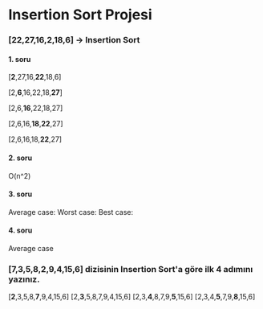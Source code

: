 # Insertion Sort Projesi

### [22,27,16,2,18,6] -> Insertion Sort

#### 1. soru
[**2**,27,16,**22**,18,6]

[2,**6**,16,22,18,**27**]

[2,6,**16**,22,18,27]

[2,6,16,**18**,**22**,27]

[2,6,16,18,**22**,27]

#### 2. soru
O(n^2)

#### 3. soru
Average case: 
Worst case:
Best case:

#### 4. soru
Average case

### [7,3,5,8,2,9,4,15,6] dizisinin Insertion Sort'a göre ilk 4 adımını yazınız.
[**2**,3,5,8,**7**,9,4,15,6]
[2,**3**,5,8,7,9,4,15,6]
[2,3,**4**,8,7,9,**5**,15,6]
[2,3,4,**5**,7,9,**8**,15,6]
